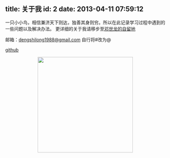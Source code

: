 title: 关于我
id: 2
date: 2013-04-11 07:59:12
---

一只小小鸟，相信兼济天下则达，独善其身则穷。所以在此记录学习过程中遇到的一些问题以及解决办法。
更详细的关于我请移步至[邓世龙的自留地](http://www.robinjia.cc/about-me)

邮箱：dengshilong1988@gmail.com 自行将#改为@

[github](https://github.com/dengshilong)

<p style="text-align: center;"><img class="aligncenter  wp-image-772" src="http://www.robinjia.cc/wp-content/uploads/2019/05/author.jpeg" width="300" height="300" /></p>
  
